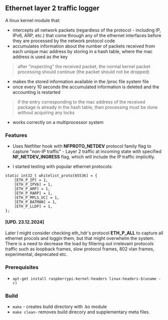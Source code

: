 ## Ethernet layer 2 traffic logger
A linux kernel module that:

- intercepts all network packets (regardless of the protocol - including IP, IPv6, ARP, etc.) that come through any of the ethernet interfaces before they are processed by the network protocol code
- accumulates information about the number of packets received from each unique mac address by storing in a hash table, where the mac address is used as the key
>after "inspecting" the received packet, the normal kernel packet processing should continue (the packet should not be dropped)
- makes the stored information available in the /proc file system file
- once every 10 seconds the accumulated information is deleted and the accounting is restarted
>if the entry corresponding to the mac address of the received package is already in the hash table, then processing must be done without acquiring any locks
- works correctly on a multiprocessor system

### Features
- Uses Netfilter hook with **NFPROTO_NETDEV** protocol family flag to capture "non-IP traffic" - Layer 2 traffic at incoming state with specified **NF_NETDEV_INGRESS** flag, which will include the IP traffic implicitly. 

- I started testing with popular ethernet protocols:
```
static int32_t whitelist_proto[65536] = {
    [ETH_P_IP] = 1,
    [ETH_P_IPV6] = 1,
    [ETH_P_ARP] = 1,
    [ETH_P_RARP] = 1,
    [ETH_P_MPLS_UC] = 1,
    [ETH_P_BATMAN] = 1,
    [ETH_P_LLDP] = 1,
};
```
#### **[UPD. 23.12.2024]**
Later I might consider checking eth_hdr's protocol **ETH_P_ALL** to capture all ethernet procols and loggin them, but that might overwhelm the system. There is a need to decrease the load by filtering out irrelevant protocols traffic such as loopback frames, slow protocol frames, 802 vlan frames, experimental, deprecated etc. 

### Prerequisites
- ```apt-get install raspberrypi-kernel-headers linux-headers-$(uname -r)```

### Build
- ```make``` - creates build directory with .ko module
- ```make clean```- removes build direcory and supplementary meta files.